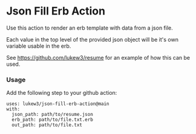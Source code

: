 # Json Fill Erb Action
Use this action to render an erb template with data from a json file.

Each value in the top level of the provided json object will be it's own variable usable in the erb.

See https://github.com/lukew3/resume for an example of how this can be used.

### Usage
Add the following step to your github action:
```
uses: lukew3/json-fill-erb-action@main
with:
  json_path: path/to/resume.json
  erb_path: path/to/file.txt.erb
  out_path: path/to/file.txt
```
